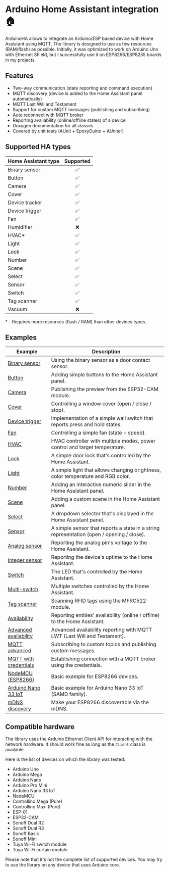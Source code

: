 # Arduino Home Assistant integration 🏠

ArduinoHA allows to integrate an Arduino/ESP based device with Home Assistant using MQTT.
The library is designed to use as few resources (RAM/flash) as possible.
Initially, it was optimized to work on Arduino Uno with Ethernet Shield,
but I successfully use it on ESP8266/ESP8255 boards in my projects.

## Features

* Two-way communication (state reporting and command execution)
* MQTT discovery (device is added to the Home Assistant panel automatically)
* MQTT Last Will and Testament
* Support for custom MQTT messages (publishing and subscribing)
* Auto reconnect with MQTT broker
* Reporting availability (online/offline states) of a device
* Doxygen documentation for all classes
* Covered by unit tests (AUnit + EpoxyDuino + AUniter)

## Supported HA types

| Home Assistant type | Supported |
| ------------------- | :--------: |
| Binary sensor       |     ✅     |
| Button              |     ✅     |
| Camera              |     ✅     |
| Cover               |     ✅     |
| Device tracker      |     ✅     |
| Device trigger      |     ✅     |
| Fan                 |     ✅     |
| Humidifier          |     ❌     |
| HVAC\*              |     ✅     |
| Light               |     ✅     |
| Lock                |     ✅     |
| Number              |     ✅     |
| Scene               |     ✅     |
| Select              |     ✅     |
| Sensor              |     ✅     |
| Switch              |     ✅     |
| Tag scanner         |     ✅     |
| Vacuum              |     ❌     |

\* - Requires more resources (flash / RAM) than other devices types.

## Examples

|Example|Description                  |
|-------|-----------------------------|
|[Binary sensor](examples/binary-sensor/binary-sensor.ino)|Using the binary sensor as a door contact sensor.|
|[Button](examples/button/button.ino)|Adding simple buttons to the Home Assistant panel.|
|[Camera](examples/esp32-cam/esp32-cam.ino)|Publishing the preview from the ESP32-CAM module.|
|[Cover](examples/cover/cover.ino)|Controlling a window cover (open / close / stop).|
|[Device trigger](examples/multi-state-button/multi-state-button.ino)|Implementation of a simple wall switch that reports press and hold states.|
|[Fan](examples/fan/fan.ino)|Controlling a simple fan (state + speed).|
|[HVAC](examples/hvac/hvac.ino)|HVAC controller with multiple modes, power control and target temperature.|
|[Lock](examples/lock/lock.ino)|A simple door lock that's controlled by the Home Assistant.|
|[Light](examples/light/light.ino)|A simple light that allows changing brightness, color temperature and RGB color.|
|[Number](examples/number/number.ino)|Adding an interactive numeric slider in the Home Assistant panel.|
|[Scene](examples/scene/scene.ino)|Adding a custom scene in the Home Assistant panel. |
|[Select](examples/select/select.ino)|A dropdown selector that's displayed in the Home Assistant panel.|
|[Sensor](examples/sensor/sensor.ino)|A simple sensor that reports a state in a string representation (open / opening / close).|
|[Analog sensor](examples/sensor-analog/sensor-analog.ino)|Reporting the analog pin's voltage to the Home Assistant.|
|[Integer sensor](examples/sensor-integer/sensor-integer.ino)|Reporting the device's uptime to the Home Assistant.|
|[Switch](examples/led-switch/led-switch.ino)|The LED that's controlled by the Home Assistant.|
|[Multi-switch](examples/multi-switch/multi-switch.ino)|Multiple switches controlled by the Home Assistant.|
|[Tag scanner](examples/tag-scanner/tag-scanner.ino)|Scanning RFID tags using the MFRC522 module.|
|[Availability](examples/availability/availability.ino)|Reporting entities' availability (online / offline) to the Home Assistant.|
|[Advanced availability](examples/advanced-availability/advanced-availability.ino)|Advanced availability reporting with MQTT LWT (Last Will and Testament).|
|[MQTT advanced](examples/mqtt-advanced/mqtt-advanced.ino)|Subscribing to custom topics and publishing custom messages.|
|[MQTT with credentials](examples/mqtt-with-credentials/mqtt-with-credentials.ino)|Establishing connection with a MQTT broker using the credentials. |
|[NodeMCU (ESP8266)](examples/nodemcu/nodemcu.ino)|Basic example for ESP8266 devices.|
|[Arduino Nano 33 IoT](examples/nano33iot/nano33iot.ino)|Basic example for Arduino Nano 33 IoT (SAMD family).|
|[mDNS discovery](examples/mdns/mdns.ino)|Make your ESP8266 discoverable via the mDNS.|

## Compatible hardware

The library uses the Arduino Ethernet Client API for interacting with the network hardware.
It should work fine as long as the `Client` class is available.

Here is the list of devices on which the library was tested:

* Arduino Uno
* Arduino Mega
* Arduino Nano
* Arduino Pro Mini
* Arduino Nano 33 IoT
* NodeMCU
* Controllino Mega (Pure)
* Controllino Maxi (Pure)
* ESP-01
* ESP32-CAM
* Sonoff Dual R2
* Sonoff Dual R3
* Sonoff Basic
* Sonoff Mini
* Tuya Wi-Fi switch module
* Tuya Wi-Fi curtain module

Please note that it's not the complete list of supported devices.
You may try to use the library on any device that uses Arduino core.
